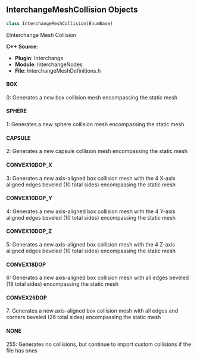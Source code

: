 ## InterchangeMeshCollision Objects

```python
class InterchangeMeshCollision(EnumBase)
```

EInterchange Mesh Collision

**C++ Source:**

- **Plugin**: Interchange
- **Module**: InterchangeNodes
- **File**: InterchangeMeshDefinitions.h

<a id="unreal.InterchangeMeshCollision.BOX"></a>

#### BOX

0: Generates a new box collision mesh encompassing the static mesh

<a id="unreal.InterchangeMeshCollision.SPHERE"></a>

#### SPHERE

1: Generates a new sphere collision mesh encompassing the static mesh

<a id="unreal.InterchangeMeshCollision.CAPSULE"></a>

#### CAPSULE

2: Generates a new capsule collision mesh encompassing the static mesh

<a id="unreal.InterchangeMeshCollision.CONVEX10DOP_X"></a>

#### CONVEX10DOP_X

3: Generates a new axis-aligned box collision mesh with the 4 X-axis aligned edges beveled (10 total sides) encompassing the static mesh

<a id="unreal.InterchangeMeshCollision.CONVEX10DOP_Y"></a>

#### CONVEX10DOP_Y

4: Generates a new axis-aligned box collision mesh with the 4 Y-axis aligned edges beveled (10 total sides) encompassing the static mesh

<a id="unreal.InterchangeMeshCollision.CONVEX10DOP_Z"></a>

#### CONVEX10DOP_Z

5: Generates a new axis-aligned box collision mesh with the 4 Z-axis aligned edges beveled (10 total sides) encompassing the static mesh

<a id="unreal.InterchangeMeshCollision.CONVEX18DOP"></a>

#### CONVEX18DOP

6: Generates a new axis-aligned box collision mesh with all edges beveled (18 total sides) encompassing the static mesh

<a id="unreal.InterchangeMeshCollision.CONVEX26DOP"></a>

#### CONVEX26DOP

7: Generates a new axis-aligned box collision mesh with all edges and corners beveled (26 total sides) encompassing the static mesh

<a id="unreal.InterchangeMeshCollision.NONE"></a>

#### NONE

255: Generates no collisions, but continue to import custom collisions if the file has ones

<a id="unreal.InterchangeTextureWrapMode"></a>